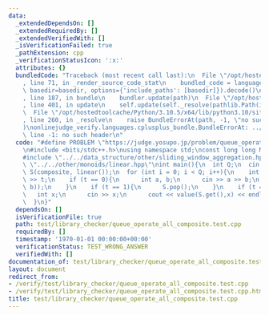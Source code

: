 ```yaml
---
data:
  _extendedDependsOn: []
  _extendedRequiredBy: []
  _extendedVerifiedWith: []
  _isVerificationFailed: true
  _pathExtension: cpp
  _verificationStatusIcon: ':x:'
  attributes: {}
  bundledCode: "Traceback (most recent call last):\n  File \"/opt/hostedtoolcache/Python/3.10.5/x64/lib/python3.10/site-packages/onlinejudge_verify/documentation/build.py\"\
    , line 71, in _render_source_code_stat\n    bundled_code = language.bundle(stat.path,\
    \ basedir=basedir, options={'include_paths': [basedir]}).decode()\n  File \"/opt/hostedtoolcache/Python/3.10.5/x64/lib/python3.10/site-packages/onlinejudge_verify/languages/cplusplus.py\"\
    , line 187, in bundle\n    bundler.update(path)\n  File \"/opt/hostedtoolcache/Python/3.10.5/x64/lib/python3.10/site-packages/onlinejudge_verify/languages/cplusplus_bundle.py\"\
    , line 401, in update\n    self.update(self._resolve(pathlib.Path(included), included_from=path))\n\
    \  File \"/opt/hostedtoolcache/Python/3.10.5/x64/lib/python3.10/site-packages/onlinejudge_verify/languages/cplusplus_bundle.py\"\
    , line 260, in _resolve\n    raise BundleErrorAt(path, -1, \"no such header\"\
    )\nonlinejudge_verify.languages.cplusplus_bundle.BundleErrorAt: ../../other/monoids/linear.hpp:\
    \ line -1: no such header\n"
  code: "#define PROBLEM \"https://judge.yosupo.jp/problem/queue_operate_all_composite\"\
    \n#include <bits/stdc++.h>\nusing namespace std;\nconst long long MOD = 998244353;\n\
    #include \"../../data_structure/other/sliding_window_aggregation.hpp\"\n#include\
    \ \"../../other/monoids/linear.hpp\"\nint main(){\n  int Q;\n  cin >> Q;\n  sliding_window_aggregation<linear>\
    \ S(composite, linear());\n  for (int i = 0; i < Q; i++){\n    int t;\n    cin\
    \ >> t;\n    if (t == 0){\n      int a, b;\n      cin >> a >> b;\n      S.push(linear(a,\
    \ b));\n    }\n    if (t == 1){\n      S.pop();\n    }\n    if (t == 2){\n   \
    \   int x;\n      cin >> x;\n      cout << value(S.get(),x) << endl;\n    }\n\
    \  }\n}"
  dependsOn: []
  isVerificationFile: true
  path: test/library_checker/queue_operate_all_composite.test.cpp
  requiredBy: []
  timestamp: '1970-01-01 00:00:00+00:00'
  verificationStatus: TEST_WRONG_ANSWER
  verifiedWith: []
documentation_of: test/library_checker/queue_operate_all_composite.test.cpp
layout: document
redirect_from:
- /verify/test/library_checker/queue_operate_all_composite.test.cpp
- /verify/test/library_checker/queue_operate_all_composite.test.cpp.html
title: test/library_checker/queue_operate_all_composite.test.cpp
---
```

